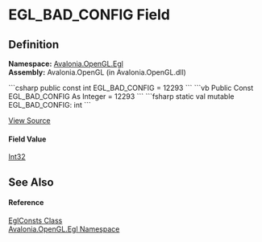 # EGL_BAD_CONFIG Field




## Definition
**Namespace:** <a href="N_Avalonia_OpenGL_Egl">Avalonia.OpenGL.Egl</a>  
**Assembly:** Avalonia.OpenGL (in Avalonia.OpenGL.dll)

<Tabs groupId="api-code-preview">
<TabItem value="csharp" label="C#">
```csharp
public const int EGL_BAD_CONFIG = 12293
```
</TabItem>
<TabItem value="vb" label="VB">
```vb
Public Const EGL_BAD_CONFIG As Integer = 12293
```
</TabItem>
<TabItem value="fsharp" label="F#">
```fsharp
static val mutable EGL_BAD_CONFIG: int
```
</TabItem>
</Tabs>



<a href="https://github.com/AvaloniaUI/Avalonia/tree/master/src/Avalonia.OpenGL/Egl/EglConsts.cs" title="View the source code">View Source</a>



#### Field Value
<a href="https://learn.microsoft.com/dotnet/api/system.int32" target="_blank" rel="noopener noreferrer">Int32</a>

## See Also


#### Reference
<a href="T_Avalonia_OpenGL_Egl_EglConsts">EglConsts Class</a>  
<a href="N_Avalonia_OpenGL_Egl">Avalonia.OpenGL.Egl Namespace</a>  

